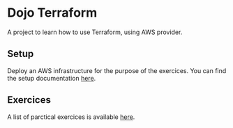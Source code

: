 # Dojo Terraform

A project to learn how to use Terraform, using AWS provider.

## Setup

Deploy an AWS infrastructure for the purpose of the exercices.
You can find the setup documentation [here](./setup/README.md).

## Exercices

A list of parctical exercices is available [here](./exercises/README.md).
